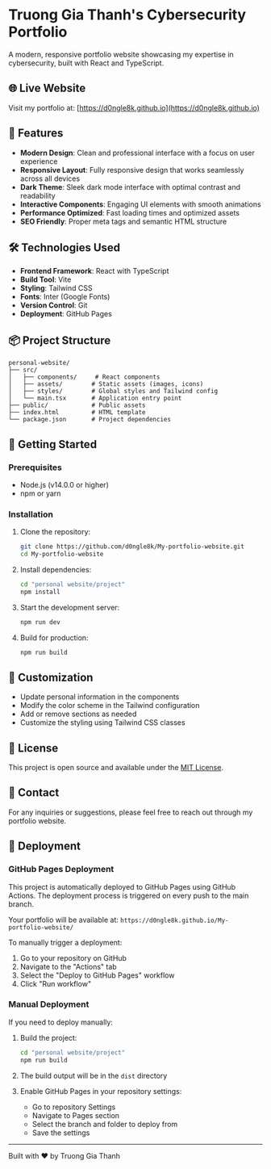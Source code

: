 # Truong Gia Thanh's Cybersecurity Portfolio

A modern, responsive portfolio website showcasing my expertise in cybersecurity, built with React and TypeScript.

## 🌐 Live Website
Visit my portfolio at: [https://d0ngle8k.github.io](https://d0ngle8k.github.io)

## 🚀 Features

- **Modern Design**: Clean and professional interface with a focus on user experience
- **Responsive Layout**: Fully responsive design that works seamlessly across all devices
- **Dark Theme**: Sleek dark mode interface with optimal contrast and readability
- **Interactive Components**: Engaging UI elements with smooth animations
- **Performance Optimized**: Fast loading times and optimized assets
- **SEO Friendly**: Proper meta tags and semantic HTML structure

## 🛠️ Technologies Used

- **Frontend Framework**: React with TypeScript
- **Build Tool**: Vite
- **Styling**: Tailwind CSS
- **Fonts**: Inter (Google Fonts)
- **Version Control**: Git
- **Deployment**: GitHub Pages

## 📦 Project Structure

```
personal-website/
├── src/
│   ├── components/     # React components
│   ├── assets/        # Static assets (images, icons)
│   ├── styles/        # Global styles and Tailwind config
│   └── main.tsx       # Application entry point
├── public/            # Public assets
├── index.html         # HTML template
└── package.json       # Project dependencies
```

## 🚀 Getting Started

### Prerequisites

- Node.js (v14.0.0 or higher)
- npm or yarn

### Installation

1. Clone the repository:
   ```bash
   git clone https://github.com/d0ngle8k/My-portfolio-website.git
   cd My-portfolio-website
   ```

2. Install dependencies:
   ```bash
   cd "personal website/project"
   npm install
   ```

3. Start the development server:
   ```bash
   npm run dev
   ```

4. Build for production:
   ```bash
   npm run build
   ```

## 🎨 Customization

- Update personal information in the components
- Modify the color scheme in the Tailwind configuration
- Add or remove sections as needed
- Customize the styling using Tailwind CSS classes

## 📝 License

This project is open source and available under the [MIT License](LICENSE).

## 👤 Contact

For any inquiries or suggestions, please feel free to reach out through my portfolio website.

## 🚀 Deployment

### GitHub Pages Deployment

This project is automatically deployed to GitHub Pages using GitHub Actions. The deployment process is triggered on every push to the main branch.

Your portfolio will be available at: `https://d0ngle8k.github.io/My-portfolio-website/`

To manually trigger a deployment:
1. Go to your repository on GitHub
2. Navigate to the "Actions" tab
3. Select the "Deploy to GitHub Pages" workflow
4. Click "Run workflow"

### Manual Deployment

If you need to deploy manually:

1. Build the project:
   ```bash
   cd "personal website/project"
   npm run build
   ```

2. The build output will be in the `dist` directory

3. Enable GitHub Pages in your repository settings:
   - Go to repository Settings
   - Navigate to Pages section
   - Select the branch and folder to deploy from
   - Save the settings

---

Built with ❤️ by Truong Gia Thanh